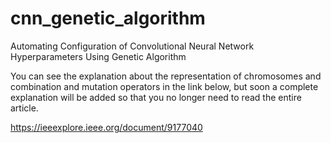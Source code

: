# cnn_genetic_algorithm
Automating Configuration of Convolutional Neural Network Hyperparameters Using Genetic Algorithm

You can see the explanation about the representation of chromosomes and combination and mutation operators in the link below, but soon a complete explanation will be added so that you no longer need to read the entire article.

https://ieeexplore.ieee.org/document/9177040
